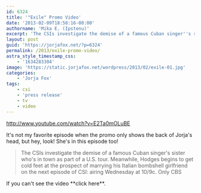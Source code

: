 ```yaml
---
id: 6324
title: '"Exile" Promo Video'
date: '2013-02-09T18:58:16-08:00'
authorname: 'Mika E. (Ipstenu)'
excerpt: 'The CSIs investigate the demise of a famous Cuban singer''s sister who''s in town as part of a U.S. tour.'
layout: post
guid: 'https://jorjafox.net/?p=6324'
permalink: /2013/exile-promo-video/
astra_style_timestamp_css:
    - '1634283304'
image: 'https://static.jorjafox.net/wordpress/2013/02/exile-01.jpg'
categories:
    - 'Jorja Fox'
tags:
    - csi
    - 'press release'
    - tv
    - video
---
```


http://www.youtube.com/watch?v=E2Ta0mOLuBE

It's not my favorite episode when the promo only shows the back of Jorja's head, but hey, look! She's in this episode too!
<blockquote>The CSIs investigate the demise of a famous Cuban singer's sister who's in town as part of a U.S. tour. Meanwhile, Hodges begins to get cold feet at the prospect of marrying his Italian bombshell girlfriend on the next episode of CSI: airing Wednesday at 10/9c. Only CBS</blockquote>
If you can't see the video **click here**.
